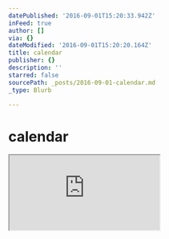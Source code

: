 ```yaml
---
datePublished: '2016-09-01T15:20:33.942Z'
inFeed: true
author: []
via: {}
dateModified: '2016-09-01T15:20:20.164Z'
title: calendar
publisher: {}
description: ''
starred: false
sourcePath: _posts/2016-09-01-calendar.md
_type: Blurb

---
```

# calendar

<iframe src="https://the-grid.github.io/ed-userhtml/?g=eJxtkMFugzAQRH8FWcK3giGmqqI4FVWT3qoe-gPY3hgaw6K1EWq_vkCqnLqnN6vV7GgO3YWaHpJARrE2xjHs89w0HgbbUOYQnYfMYH_f5dBrsM-hxfmDuiEqwVf-bHRYsEcLqn47vb_WvIXOtVFVQvD5GqIquXYGPZJKy915G76-fYqDkboIj85Qdf0qpJ9CddFSh1QKRziN2T-B-N1KloWQNTfxR50mwhHS8vwC5LuBJSF-e1BMI1mgh7mzsd0Llmyg2E4s_BeTVavYyrhdK7boYAj94uQUG5AdD_mtruMvLFlo1g" style=""></iframe>